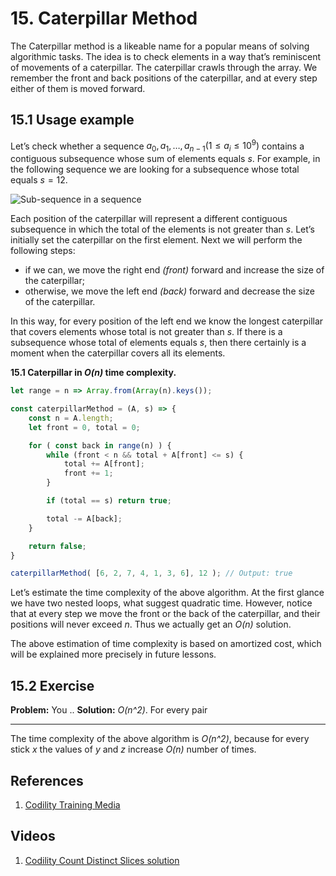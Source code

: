 # 15. Caterpillar Method

The Caterpillar method is a likeable name for a popular means of solving algorithmic tasks. The idea is to check elements in a way that’s reminiscent of movements of a caterpillar. The caterpillar crawls through the array. We remember the front and back positions of the caterpillar, and at every step either of them is moved forward.

## 15.1 Usage example

Let’s check whether a sequence ${a_0, a_1, \dots, a_{n − 1} (1 \leq a_i \leq 10^9)}$ contains a contiguous subsequence whose sum of elements equals $s$. For example, in the following sequence we are looking for a subsequence whose total equals $s = 12$.

![Sub-sequence in a sequence](/.attachments/caterpillar-sequence.png")


Each position of the caterpillar will represent a different contiguous subsequence in which the total of the elements is not greater than $s$. Let’s initially set the caterpillar on the first element. Next we will perform the following steps:

 - if we can, we move the right end _(front)_ forward and increase the size of the caterpillar;
 - otherwise, we move the left end _(back)_ forward and decrease the size of the caterpillar.

 In this way, for every position of the left end we know the longest caterpillar that covers elements whose total is not greater than $s$. If there is a subsequence whose total of elements equals $s$, then there certainly is a moment when the caterpillar covers all its elements.

**15.1 Caterpillar in _O(n)_ time complexity.**
```js
let range = n => Array.from(Array(n).keys());

const caterpillarMethod = (A, s) => {
    const n = A.length;
    let front = 0, total = 0;

    for ( const back in range(n) ) {
        while (front < n && total + A[front] <= s) {
            total += A[front];
            front += 1;
        }

        if (total == s) return true;

        total -= A[back];
    }

    return false;
}

caterpillarMethod( [6, 2, 7, 4, 1, 3, 6], 12 ); // Output: true
```

Let’s estimate the time complexity of the above algorithm. At the first glance we have two nested loops, what suggest quadratic time. However, notice that at every step we move the front or the back of the caterpillar, and their positions will never exceed $n$. Thus we actually get an _O(n)_ solution.

The above estimation of time complexity is based on amortized cost, which will be explained more precisely in future lessons.

## 15.2 Exercise

**Problem:** You ..
**Solution:** _O(n^2)_. For every pair
___
The time complexity of the above algorithm is _O(n^2)_, because for every stick _x_ the values of _y_ and _z_ increase _O(n)_ number of times.

## References

1. [Codility Training Media](https://codility.com/media/train/13-CaterpillarMethod.pdf)

## Videos

1. [Codility Count Distinct Slices solution](https://youtu.be/6CkGw6u0n9A)